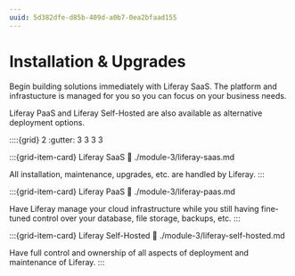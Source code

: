 ```yaml
---
uuid: 5d382dfe-d85b-409d-a0b7-0ea2bfaad155
---
```


# Installation & Upgrades

Begin building solutions immediately with Liferay SaaS. The platform and infrastucture is managed for you so you can focus on your business needs. 

Liferay PaaS and Liferay Self-Hosted are also available as alternative deployment options.

::::{grid} 2
:gutter: 3 3 3 3

:::{grid-item-card}  Liferay SaaS
:link: ./module-3/liferay-saas.md

All installation, maintenance, upgrades, etc. are handled by Liferay.
:::

:::{grid-item-card}  Liferay PaaS
:link: ./module-3/liferay-paas.md

Have Liferay manage your cloud infrastructure while you still having fine-tuned control over your database, file storage, backups, etc.
:::

:::{grid-item-card}  Liferay Self-Hosted
:link: ./module-3/liferay-self-hosted.md

Have full control and ownership of all aspects of deployment and maintenance of Liferay.
:::
